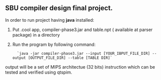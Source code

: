 ## SBU compiler design final project.

In order to run project having **java** installed: 
  

 1. Put .cool app, compiler-phase3.jar and table.npt ( available at parser package) in a directory 
 2.  Run the program by following command: 
 
           `java -jar compiler-phase3.jar --input [YOUR_IBPUT_FILE_DIR] --output [OUTPUT_FILE_DIR] --table [TABLE DIR]` 

output will be a set of MIPS architectue (32 bits) instruction which can be tested and verified using qtspim. 
